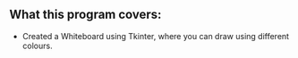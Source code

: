 What this program covers:
-------------------------

- Created a Whiteboard using Tkinter, where you can draw using different colours.
